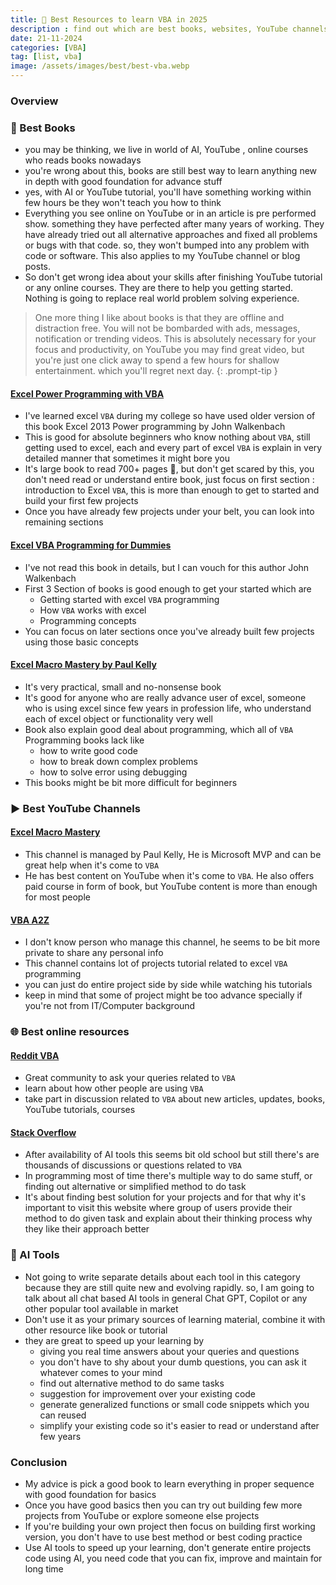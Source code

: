 ```yaml
---
title: 📖 Best Resources to learn VBA in 2025
description : find out which are best books, websites, YouTube channels to learn VBA in 2025
date: 21-11-2024
categories: [VBA]
tag: [list, vba]
image: /assets/images/best/best-vba.webp
---
```


### Overview

### 📘 Best Books
- you may be thinking, we live in world of AI, YouTube , online courses who reads books nowadays
- you're wrong about this, books are still best way to learn anything new in depth with good foundation for advance stuff
- yes, with AI or YouTube tutorial, you'll have something working within few hours be they won't teach you how to think
- Everything you see online on YouTube or in an article is pre performed show. something they have perfected after many years of working. They have already tried out all alternative approaches and fixed all problems or bugs with that code. so, they won't bumped into any problem with code or software. This also applies to my YouTube channel or blog posts. 
- So don't get wrong idea about your skills after finishing YouTube tutorial or any online courses. They are there to help you getting started. Nothing is going to replace real world problem solving experience. 

> One more thing I like about books is that they are offline and distraction free. You will not be bombarded with ads, messages, notification or trending videos. This is absolutely necessary for your focus and productivity, on YouTube you may find great video, but you're just one click away to spend a few hours for shallow entertainment. which you'll regret next day.
{: .prompt-tip }

#### [Excel Power Programming with VBA](https://www.amazon.in/Excel-2019-Power-Programming-VBA/dp/1119514924)
- I've learned excel `VBA` during my college so have used older version of this book Excel 2013 Power programming by John Walkenbach
- This is good for absolute beginners who know nothing about `VBA`, still getting used to excel, each and every part of excel `VBA` is explain in very detailed manner that sometimes it might bore you 
- It's large book to read 700+ pages 🥵, but don't get scared by this, you don't need read or understand entire book, just focus on first section : introduction to Excel `VBA`, this is more than enough to get to started and build your first few projects
- Once you have already few projects under your belt, you can look into remaining sections

#### [Excel VBA Programming for Dummies](https://www.amazon.in/Excel-Programming-Dummies-John-Walkenbach/dp/1119077397)
- I've not read this book in details, but I can vouch for this author John Walkenbach
- First 3 Section of books is good enough to get your started which are
  - Getting started with excel `VBA` programming
  - How `VBA` works with excel
  - Programming concepts
- You can focus on later sections once you've already built few projects using those basic concepts

#### [Excel Macro Mastery by Paul Kelly](https://www.amazon.in/Excel-Macro-Mastery-Professional-Simple-ebook/dp/B00Q70JLUM)
- It's very practical, small and no-nonsense book
- It's good for anyone who are really advance user of excel, someone who is using excel since few years in profession life, who understand each of excel object  or functionality very well
- Book also explain good deal about programming, which all of `VBA` Programming books lack like
  - how to write good code
  - how to break down complex problems
  - how to solve error using debugging
- This books might be bit more difficult for beginners 


###  ▶️ Best YouTube Channels

#### [Excel Macro Mastery](https://www.youtube.com/@Excelmacromastery)
- This channel is managed by Paul Kelly, He is Microsoft MVP and can be great help when it's come to `VBA`
- He has best content on YouTube when it's come to `VBA`. He also offers paid course in form of book, but YouTube content is more than enough for most people

#### [VBA A2Z](https://www.youtube.com/@VBAA2Z)
- I don't know person who manage this channel, he seems to be bit more private to share any personal info
- This channel contains lot of projects tutorial related to excel `VBA` programming
- you can just do entire project side by side while watching his tutorials
- keep in mind that some of project might be too advance specially if you're not from IT/Computer background

### 🌐 Best online resources

#### [Reddit VBA](https://www.reddit.com/r/vba)
- Great community to ask your queries related to `VBA`
- learn about how other people are using `VBA`
- take part in discussion related to `VBA` about new articles, updates, books, YouTube tutorials, courses

#### [Stack Overflow](https://stackoverflow.com/)
- After availability of AI tools this seems bit old school but still there's are thousands of discussions or questions related to `VBA`  
- In programming most of time there's multiple way to do same stuff, or finding out alternative or simplified method to do task
- It's about finding best solution for your projects and for that why it's important to visit this website where group of users provide their method to do given task and explain about their thinking process why they like their approach better

### 🤖 AI Tools
- Not going to write separate details about each tool in this category because they are still quite new and evolving rapidly. so, I am going to talk about all chat based AI tools in general Chat GPT, Copilot or any other popular tool available in market
- Don't use it as your primary sources of learning material, combine it with other resource like book or tutorial
- they are great to speed up your learning by 
  -  giving you real time answers about your queries and questions 
  -  you don't have to shy about your dumb questions, you can ask it whatever comes to your mind
  -  find out alternative method to do same tasks
  -  suggestion for improvement over your existing code
  -  generate generalized functions or small code snippets which you can reused 
  -  simplify your existing code so it's easier to read or understand after few years

### Conclusion
- My advice is pick a good book to learn everything in proper sequence with good foundation for basics
- Once you have good basics then you can try out building few more projects from YouTube or explore someone else projects
- If you're building your own project then focus on building first working version, you don't have to use best method or best coding practice
- Use AI tools to speed up your learning, don't generate entire projects code using AI, you need code that you can fix, improve and maintain for long time
